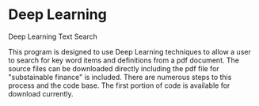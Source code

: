 # Deep Learning
Deep Learning Text Search

This program is designed to use Deep Learning techniques to allow a user to search for key word items and definitions from a pdf document. The source files can be downloaded directly including the pdf file for "substainable finance" is included. There are numerous steps to this process and the code base. The first portion of code is available for download currently. 
